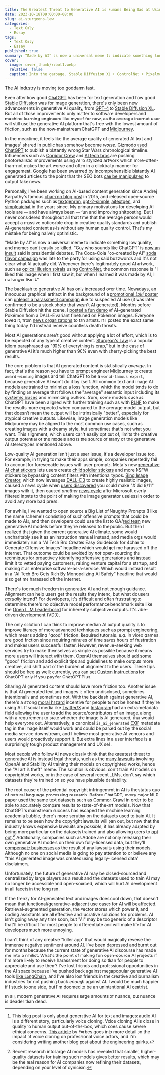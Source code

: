 ```yaml
---
title: The Greatest Threat to Generative AI is Humans Being Bad at Using it
date: 2023-10-18T09:00:00-08:00
slug: ai-sturgeons-law
categories:
  - Text Only
  - Essay
tags:
  - Text Only
  - Essay
published: true
summary: “Made by AI” is now a universal meme to indicate something low quality, and memes can't easily be killed.
cover:
  image: cover_thumb/robot1.webp
  relative: false
  caption: Into the garbage. Stable Diffusion XL + ControlNet + Pixelmator Pro
---
```


The AI industry is moving too goddamn fast.

Even after how good [ChatGPT](https://chat.openai.com) has been for text generation and how good [Stable Diffusion](https://huggingface.co/runwayml/stable-diffusion-v1-5) was for image generation, there's only been new advancements in generative AI quality, from [GPT-4](https://openai.com/research/gpt-4) to [Stable Diffusion XL](https://stability.ai/blog/stable-diffusion-sdxl-1-announcement). But all of those improvements only matter to software developers and machine learning engineers like myself for now, as the average internet user will still use the generative AI platform that's free with the lowest amount of friction, such as the now-mainstream ChatGPT and [Midjourney](https://www.midjourney.com).

In the meantime, it feels like the average quality of generated AI text and images[^1] shared in public has somehow become _worse_. Gizmodo [used ChatGPT](https://www.theverge.com/2023/7/8/23788162/gizmodo-g-o-media-ai-generated-articles-star-wars) to publish a blatantly wrong Star Wars chronological timeline. Influencers such as [Corridor Crew](https://www.youtube.com/watch?v=7juJgPbQx8w) and [AI tech bros](https://twitter.com/shadmbrooks/status/1711184756296343958) are pushing photorealistic improvements using AI to stylized artwork which more-often-than-not makes the art worse and often in a clickbaity manner for engagement. Google has been swarmed by incomprehensible blatantly AI generated articles to the point that the SEO bots [can be manipulated](https://arstechnica.com/gaming/2023/07/redditors-prank-ai-powered-news-mill-with-glorbo-in-world-of-warcraft/) to output fake news.

[^1]: This blog post is only about generative AI for text and images: audio AI is a different story, particularly voice cloning. Voice cloning AI is close in quality to human output out-of-the-box, which does cause severe ethical concerns. [This article](https://www.forbes.com/sites/rashishrivastava/2023/10/09/keep-your-paws-off-my-voice-voice-actors-worry-generative-ai-will-steal-their-livelihoods/7) by Forbes goes into more detail on the impact of voice cloning on professional voice actors, and I'm considering writing another blog post about the engineering quirks.

Personally, I've been working on AI-based content generation since Andrej Karpathy's famous [char-rnn blog post](http://karpathy.github.io/2015/05/21/rnn-effectiveness/) in 2015, and released open-source Python packages such as [textgenrnn](https://github.com/minimaxir/textgenrnn), [gpt-2-simple](https://github.com/minimaxir/gpt-2-simple), [aitextgen](https://github.com/minimaxir/aitextgen), and [simpleaichat](https://github.com/minimaxir/simpleaichat) in the years since. My primary motivations for developing AI tools are — and have always been — fun and improving shitposting. But I never considered throughout all that time that the average person would accept a massive noticeable drop in creative quality standards and publish AI-generated content as-is without any human quality control. That's my mistake for being naively optimistic.

"Made by AI" is now a universal meme to indicate something low quality, and memes can't easily be killed. "Guy who sounds like ChatGPT" is [now an insult](https://www.thedailybeast.com/chris-christie-lambasts-vivek-ramaswamy-as-someone-who-sounds-like-chatgpt) said in presidential debates. The Coca-Cola "co-created by AI" [soda flavor campaign](https://twitter.com/CocaCola/status/1701596697217101934) was late to the party for using said buzzwords and it's not clear what AI actually did. Whenever there's legitimately good AI artwork, such as [optical illusion spirals](https://arstechnica.com/information-technology/2023/09/dreamy-ai-generated-geometric-scenes-mesmerize-social-media-users/) using [ControlNet](https://github.com/lllyasviel/ControlNet), the common response is "I liked this image when I first saw it, but when I learned it was made by AI, I no longer like it."

The backlash to generative AI has only increased over time. Nowadays, an innocuous graphical artifact in the background of a [promotional _Loki_ poster](https://twitter.com/LokiOfficial/status/1708889582341615678) can [unleash a harassment campaign](https://www.theverge.com/2023/10/9/23909529/disney-marvel-loki-generative-ai-poster-backlash-season-2) due to suspected AI use (it was later confirmed to be a stock photo that wasn't AI generated). Months before Stable Diffusion hit the scene, I [posted a fun demo](https://twitter.com/minimaxir/status/1470913487085785089) of AI-generated Pokémon from a DALL-E variant finetuned on Pokémon images. Everyone loved it, from [news organizations](https://www.ign.com/articles/someone-forced-bot-look-pokemon-generate) to fan artists. If I posted the exact same thing today, I'd instead receive countless death threats.

Most AI generations aren't good without applying a lot of effort, which is to be expected of any type of creative content. [Sturgeon's Law](https://en.wikipedia.org/wiki/Sturgeon%27s_law) is a popular idiom paraphrased as "90% of everything is crap," but in the case of generative AI it's much higher than 90% even with cherry-picking the best results.

The core problem is that AI generated content is statistically _average_. In fact, that's the reason you have to prompt engineer Midjourney to create `award-winning` images and tell ChatGPT to be a `world-famous expert`, because generative AI won't do it by itself. All common text and image AI models are trained to minimize a loss function, which the model tends to do by finding an average that follows the "average" semantic input including its [systemic biases](https://en.wikipedia.org/wiki/Systemic_bias) and minimizing outliers. Sure, some models such as ChatGPT have been aligned with further training such as with [RLHF](https://en.wikipedia.org/wiki/Reinforcement_learning_from_human_feedback) to make the results more expected when compared to the average model output, but that doesn't mean the output will be intrinsically "better", especially for atypical creative outputs. Likewise, image generation models like Midjourney may be aligned to the most common use cases, such as creating images with a dreamy style, but sometimes that's not what you want. This alignment, which users can't easily opt out of, limits the creative output potential of the models and is the source of many of the generative AI stereotypes mentioned above.

Low-quality AI generation isn't just a user issue, it's a developer issue too. For example, in trying to make their apps simple, companies repeatedly fail to account for foreseeable issues with user prompts. Meta's new [generative AI chat stickers](https://about.fb.com/news/2023/09/introducing-ai-powered-assistants-characters-and-creative-tools/) lets users create [child soldier stickers](https://www.theverge.com/2023/10/4/23902721/meta-ai-generated-stickers-tool-facebook-instagram-inappropriate-content) and more NSFW stickers by bypassing content filters with intentional typos. [Bing Image Creator](https://www.bing.com/create), which now leverages [DALL-E 3](https://openai.com/dall-e-3) to create highly realistic images, caused a news cycle when [users discovered](https://kotaku.com/microsoft-bing-ai-image-art-kirby-mario-9-11-nintendo-1850899895) you could make "_X_ did 9/11" images with it, then caused _another_ [news cycle](https://www.windowscentral.com/software-apps/bing/bing-dall-e-3-image-creation-was-great-for-a-few-days-but-now-microsoft-has-predictably-lobotomized-it) after Microsoft overly filtered inputs to the point of making the image generator useless in order to avoid any more bad press.

For awhile, I've wanted to open source a Big List of Naughty Prompts (I like the [name scheme](https://github.com/minimaxir/big-list-of-naughty-strings)!) consisting of such offensive prompts that could be made to AIs, and then developers could use the list to QA/[red team](https://en.wikipedia.org/wiki/Red_team) new generative AI models before they're released to the public. But then I realized that given the current generative AI climate, some would uncharitably see it as an instruction manual instead, and media orgs would immediately run a "AI Tech Bro Creates Easy Guidebook for 4chan to Generate Offensive Images" headline which would get me harassed off the internet. That outcome could be avoided by _not_ open-sourcing the techniques for proactively identifying offensive generations and instead limit it to vetted paying customers, raising venture capital for a startup, and making it an enterprise software-as-a-service. Which would instead result in a "AI Tech Bro Gets Rich By Monopolizing AI Safety" headline that would also get me harassed off the internet.

There's too much freedom in generative AI and not enough guidance. Alignment can help users get the results they intend, but what do users _actually_ intend? For developers, it's difficult and often frustrating to determine: there's no objective model performance benchmark suite like the [Open LLM Leaderboard](https://huggingface.co/spaces/HuggingFaceH4/open_llm_leaderboard) for inherently subjective outputs. It's vibe-driven development (VDD).

The only solution I can think to improve median AI output quality is to improve literacy of more advanced techniques such as prompt engineering, which means adding "good" friction. Required tutorials, e.g. [in video games](https://tvtropes.org/pmwiki/pmwiki.php/Main/JustifiedTutorial), are good friction since requiring minutes of time saves hours of frustration and makes users successful faster. However, revenue-seeking web services try to make themselves as simple as possible because it means more users will interact with them. OpenAI themselves should add some "good" friction and add explicit tips and guidelines to make outputs more creative, and shift part of the burden of alignment to the users. These tips should be free as well: currently, you can [set Custom Instructions](https://openai.com/blog/custom-instructions-for-chatgpt) for ChatGPT only if you pay for ChatGPT Plus.

Sharing AI generated content should have more friction too. Another issue is that AI generated text and images is often undisclosed, sometimes intentionally and sometimes not. With the backlash against generative AI, there's a strong [moral hazard](https://www.investopedia.com/terms/m/moralhazard.asp) incentive for people to not be honest if they're using AI. If social media like [Twitter/X](https://twitter.com/) and [Instagram](https://www.instagram.com) had an extra metadata field allowing the user to add the source/contributors of an image, along with a requirement to state whether the image is AI generated, that would help everyone out. Alternatively, a canonical `is_ai_generated` [EXIF](https://en.wikipedia.org/wiki/Exif) metadata tag in the image itself would work and could be parsed out by the social media service downstream, and I believe most generative AI vendors and users would proactively support it. But extra lines in a user interface is a surprisingly tough product management and UX sell.

Most people who follow AI news closely think that the greatest threat to generative AI is instead legal threats, such as the [many lawsuits](https://www.reuters.com/technology/more-writers-sue-openai-copyright-infringement-over-ai-training-2023-09-11/) involving OpenAI and Stability AI training their models on copyrighted works, hence the "AI art is theft" meme. The solution is obvious: don't train AI models on copyrighted works, or in the case of several recent LLMs, don't say which datasets they're trained on so you have plausible deniability.

The root cause of the potential copyright infringement in AI is the status quo of natural language processing research. Before ChatGPT, every major NLP paper used the same text datasets such as [Common Crawl](https://commoncrawl.org) in order to be able to accurately compare results to state-of-the-art models. Now that ChatGPT's mainstream success has escaped the machine learning academia bubble, there's more scrutiny on the datasets used to train AI. It remains to be seen how the copyright lawsuits will pan out, but now that the industry knows expensive lawsuits are _possible_, it has already adapted by being more particular on the datasets trained and also allowing users to [opt](https://www.theverge.com/2023/8/7/23823046/openai-data-scrape-block-ai) [out](https://www.technologyreview.com/2022/12/16/1065247/artists-can-now-opt-out-of-the-next-version-of-stable-diffusion/).[^2] Additionally, companies such as Adobe are not only releasing their own generative AI models on their own fully-licensed data, but they'll [compensate businesses](https://www.fastcompany.com/90906560/adobe-feels-so-confident-its-firefly-generative-ai-wont-breach-copyright-itll-cover-your-legal-bills) as the result of any lawsuits using their models. Although no one on social media is going to pay attention to or believe any "this AI generated image was created using legally-licensed data" disclaimers.

[^2]: Recent research into large AI models has revealed that smaller, higher-quality datasets for training such models gives better results, which may be the real reason for AI companies now refining their datasets, depending on your level of cynicism.

Unfortunately, the future of generative AI may be closed-sourced and centralized by large players as a result and the datasets used to train AI may no longer be accessible and open-sourced, which will hurt AI development in all facets in the long run.

If the frenzy for AI-generated text and images does cool down, that doesn't mean that functional/generative-adjacent use cases for AI will be affected. Retrieval-augmented generation, the vector stores which power it, and coding assistants are all effective and lucrative solutions for problems. AI isn't going away any time soon, but "AI" may be too generic of a descriptor that'll be difficult for most people to differentiate and will make life for AI developers much more annoying.

I can't think of any creative "killer app" that would magically reverse the immense negative sentiment around AI. I've been depressed and burnt out for months because the current state of generative AI discourse has made me into a nihilist. What's the point of making fun open-source AI projects if I'm more likely to receive harassment for doing so than for people to appreciate and use them? I've lost friends and professional opportunities in the AI space because I've pushed back against megapopular generative AI tools [like LangChain](https://minimaxir.com/2023/07/langchain-problem/), and I've also lost friends in the creative and journalism industries for not pushing back _enough_ against AI. I would be much happier if I stuck to one side, but I'm doomed to be an unintentional AI centrist.

In all, modern generative AI requires large amounts of nuance, but nuance is deader than dead.
